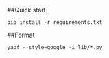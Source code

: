 ##Quick start
```
pip install -r requirements.txt
```

##Format
```
yapf --style=google -i lib/*.py
```